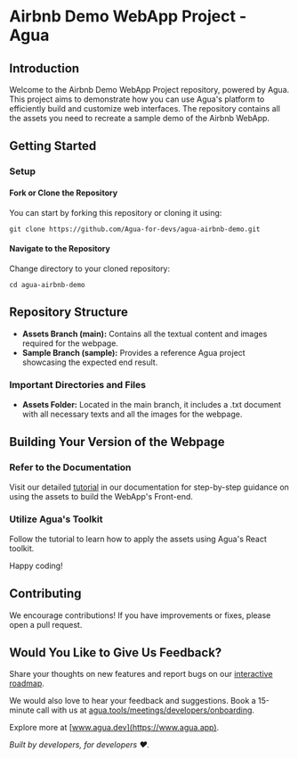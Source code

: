 # Airbnb Demo WebApp Project - Agua 

## Introduction

Welcome to the Airbnb Demo WebApp Project repository, powered by Agua. This project aims to demonstrate how you can use Agua's platform to efficiently build and customize web interfaces. The repository contains all the assets you need to recreate a sample demo of the Airbnb WebApp.

## Getting Started

### Setup

#### Fork or Clone the Repository
You can start by forking this repository or cloning it using:

`git clone https://github.com/Agua-for-devs/agua-airbnb-demo.git`

#### Navigate to the Repository
Change directory to your cloned repository:

`cd agua-airbnb-demo`


## Repository Structure

- **Assets Branch (main):** Contains all the textual content and images required for the webpage.
- **Sample Branch (sample):** Provides a reference Agua project showcasing the expected end result.

### Important Directories and Files

- **Assets Folder:** Located in the main branch, it includes a .txt document with all necessary texts and all the images for the webpage.

## Building Your Version of the Webpage

### Refer to the Documentation

Visit our detailed [tutorial](https://docs.agua.dev/getting-started/quick-start/tutorial-airbnb) in our documentation for step-by-step guidance on using the assets to build the WebApp's Front-end.

### Utilize Agua's Toolkit

Follow the tutorial to learn how to apply the assets using Agua's React toolkit.

Happy coding!

## Contributing

We encourage contributions! If you have improvements or fixes, please open a pull request. 

## Would You Like to Give Us Feedback?

Share your thoughts on new features and report bugs on our [interactive roadmap](https://roadmap.agua.app/).

We would also love to hear your feedback and suggestions. Book a 15-minute call with us at [agua.tools/meetings/developers/onboarding](https://agua.tools/meetings/developers/onboarding).

Explore more at [www.agua.dev](https://www.agua.app).

*Built by developers, for developers ❤️.*
